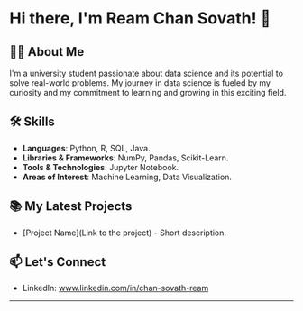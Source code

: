 # Hi there, I'm Ream Chan Sovath! 👋

## 👨‍💻 About Me
I'm a university student passionate about data science and its potential to solve real-world problems. My journey in data science is fueled by my curiosity and my commitment to learning and growing in this exciting field.

## 🛠 Skills
- **Languages**: Python, R, SQL, Java.
- **Libraries & Frameworks**: NumPy, Pandas, Scikit-Learn.
- **Tools & Technologies**: Jupyter Notebook.
- **Areas of Interest**: Machine Learning, Data Visualization.

## 📚 My Latest Projects
- [Project Name](Link to the project) - Short description.

## 📫 Let's Connect
- LinkedIn: www.linkedin.com/in/chan-sovath-ream

---
